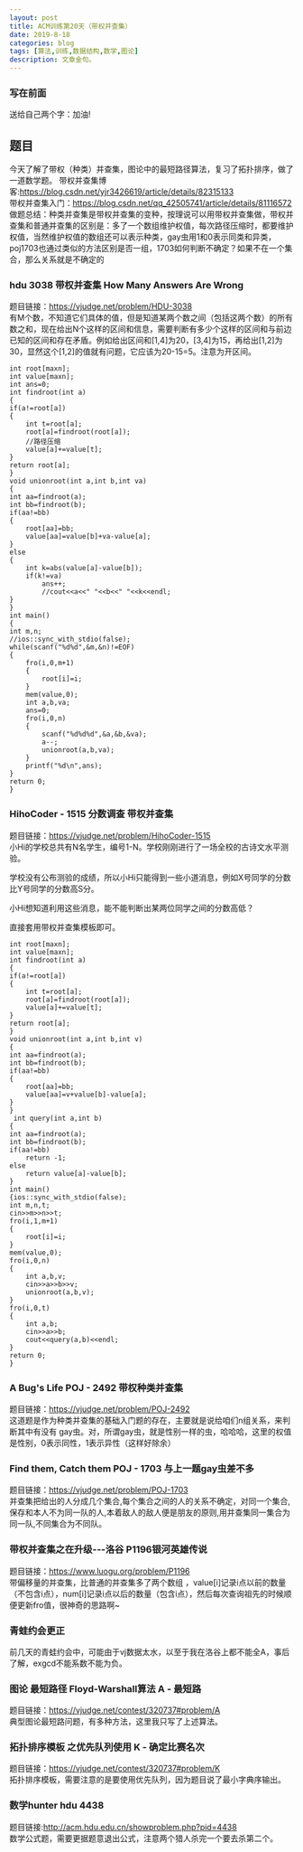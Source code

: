 ```yaml
---
layout: post
title: ACM训练第20天（带权并查集）
date: 2019-8-18
categories: blog
tags: [算法,训练,数据结构,数学,图论]
description: 文章金句。
---
```


### 写在前面
送给自己两个字：加油!

## 题目
今天了解了带权（种类）并查集，图论中的最短路径算法，复习了拓扑排序，做了一道数学题。
带权并查集博客:<https://blog.csdn.net/yjr3426619/article/details/82315133><br/>
带权并查集入门：<https://blog.csdn.net/qq_42505741/article/details/81116572><br/>
做题总结：种类并查集是带权并查集的变种，按理说可以用带权并查集做，带权并查集和普通并查集的区别是：多了一个数组维护权值，每次路径压缩时，都要维护权值，当然维护权值的数组还可以表示种类，gay虫用1和0表示同类和异类，poj1703也通过类似的方法区别是否一组，1703如何判断不确定？如果不在一个集合，那么关系就是不确定的


### hdu 3038 带权并查集 How Many Answers Are Wrong 
题目链接：<https://vjudge.net/problem/HDU-3038><br/>
有M个数，不知道它们具体的值，但是知道某两个数之间（包括这两个数）的所有数之和，现在给出N个这样的区间和信息，需要判断有多少个这样的区间和与前边已知的区间和存在矛盾。例如给出区间和[1,4]为20，[3,4]为15，再给出[1,2]为30，显然这个[1,2]的值就有问题，它应该为20-15=5。注意为开区间。<br/>

    int root[maxn];
    int value[maxn];
    int ans=0;
    int findroot(int a)
    {
    if(a!=root[a])
    {
        int t=root[a];
        root[a]=findroot(root[a]);
        //路径压缩
        value[a]+=value[t];
    }
    return root[a];
    }
    void unionroot(int a,int b,int va)
    {
    int aa=findroot(a);
    int bb=findroot(b);
    if(aa!=bb)
    {
        root[aa]=bb;
        value[aa]=value[b]+va-value[a];
    }
    else
    {
        int k=abs(value[a]-value[b]);
        if(k!=va)
            ans++;
            //cout<<a<<" "<<b<<" "<<k<<endl;
    }
    }
    int main()
    {
    int m,n;
    //ios::sync_with_stdio(false);
    while(scanf("%d%d",&m,&n)!=EOF)
    {
        fro(i,0,m+1)
        {
            root[i]=i;
        }
        mem(value,0);
        int a,b,va;
        ans=0;
        fro(i,0,n)
        {
            scanf("%d%d%d",&a,&b,&va);
            a--;
            unionroot(a,b,va);
        }
        printf("%d\n",ans);
    }
    return 0;
    }

### HihoCoder - 1515 分数调查 带权并查集
题目链接：<https://vjudge.net/problem/HihoCoder-1515><br/>
小Hi的学校总共有N名学生，编号1-N。学校刚刚进行了一场全校的古诗文水平测验。  

学校没有公布测验的成绩，所以小Hi只能得到一些小道消息，例如X号同学的分数比Y号同学的分数高S分。  

小Hi想知道利用这些消息，能不能判断出某两位同学之间的分数高低？<br/>


直接套用带权并查集模板即可。<br/>

    int root[maxn];
    int value[maxn];
    int findroot(int a)
    {
    if(a!=root[a])
    {
        int t=root[a];
        root[a]=findroot(root[a]);
        value[a]+=value[t];
    }
    return root[a];
    }
    void unionroot(int a,int b,int v)
    {
    int aa=findroot(a);
    int bb=findroot(b);
    if(aa!=bb)
    {
        root[aa]=bb;
        value[aa]=v+value[b]-value[a];
    }
    }
     int query(int a,int b)
    {
    int aa=findroot(a);
    int bb=findroot(b);
    if(aa!=bb)
        return -1;
    else
        return value[a]-value[b];
    }
    int main()
    {ios::sync_with_stdio(false);
    int m,n,t;
    cin>>m>>n>>t;
    fro(i,1,m+1)
    {
        root[i]=i;
    }
    mem(value,0);
    fro(i,0,n)
    {
        int a,b,v;
        cin>>a>>b>>v;
        unionroot(a,b,v);
    }
    fro(i,0,t)
    {
        int a,b;
        cin>>a>>b;
        cout<<query(a,b)<<endl;
    }
    return 0;
    }

### A Bug's Life POJ - 2492  带权种类并查集
题目链接：<https://vjudge.net/problem/POJ-2492><br/>
这道题是作为种类并查集的基础入门题的存在，主要就是说给咱们n组关系，来判断其中有没有 gay虫。对，所谓gay虫，就是性别一样的虫，哈哈哈，这里的权值是性别，0表示同性，1表示异性（这样好除余）<br/>
 
### Find them, Catch them POJ - 1703 与上一题gay虫差不多
题目链接：<https://vjudge.net/problem/POJ-1703><br/>
并查集把给出的人分成几个集合,每个集合之间的人的关系不确定，对同一个集合,保存和本人不为同一队的人,本着敌人的敌人便是朋友的原则,用并查集同一集合为同一队,不同集合为不同队。<br/>


### 带权并查集之在升级---洛谷 P1196银河英雄传说
题目链接：<https://www.luogu.org/problem/P1196><br/>
带偏移量的并查集，比普通的并查集多了两个数组 ，value[i]记录i点以前的数量（不包含i点），num[i]记录i点以后的数量（包含i点），然后每次查询祖先的时候顺便更新fro值，很神奇的思路啊~ <br/>

### 青蛙约会更正
前几天的青蛙约会中，可能由于vj数据太水，以至于我在洛谷上都不能全A，事后了解，exgcd不能系数不能为负。<br/>


### 图论  最短路径 Floyd-Warshall算法 A - 最短路 
题目链接：<https://vjudge.net/contest/320737#problem/A><br/>
典型图论最短路问题，有多种方法，这里我只写了上述算法。<br/>

### 拓扑排序模板 之优先队列使用 K - 确定比赛名次 
题目链接：<https://vjudge.net/contest/320737#problem/K><br/>
拓扑排序模板，需要注意的是要使用优先队列，因为题目说了最小字典序输出。<br/>

### 数学hunter hdu 4438
题目链接:<http://acm.hdu.edu.cn/showproblem.php?pid=4438><br/>
数学公式题，需要更据题意退出公式，注意两个猎人杀完一个要去杀第二个。<br/>







